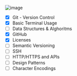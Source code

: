 ![image](https://raw.githubusercontent.com/kamranahmedse/developer-roadmap/master/img/intro.png)

 - [x] Git - Version Control
 - [x] Basic Terminal Usage
 - [ ] Data Structures & Alghoritms
 - [x] GitHub
 - [x] Licenses
 - [ ] Semantic Versioning
 - [ ] SSH
 - [ ] HTTP/HTTPS and APIs
 - [ ] Design Patterns
 - [ ] Character Encodings
